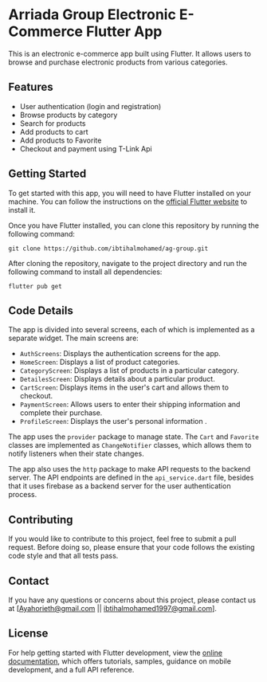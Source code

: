 # Arriada Group Electronic E-Commerce Flutter App

This is an electronic e-commerce app built using Flutter. It allows users to browse and purchase electronic products from various categories.

## Features

- User authentication (login and registration)
- Browse products by category
- Search for products
- Add products to cart
- Add products to Favorite
- Checkout and payment using T-Link Api

## Getting Started

To get started with this app, you will need to have Flutter installed on your machine. You can follow the instructions on the [official Flutter website](https://flutter.dev/docs/get-started/install) to install it.

Once you have Flutter installed, you can clone this repository by running the following command:

```
git clone https://github.com/ibtihalmohamed/ag-group.git
```

After cloning the repository, navigate to the project directory and run the following command to install all dependencies:

```
flutter pub get
```

## Code Details

The app is divided into several screens, each of which is implemented as a separate widget. The main screens are:

- `AuthScreens`: Displays the authentication screens for the app.
- `HomeScreen`: Displays a list of product categories.
- `CategoryScreen`: Displays a list of products in a particular category.
- `DetailesScreen`: Displays details about a particular product.
- `CartScreen`: Displays items in the user's cart and allows them to checkout.
- `PaymentScreen`: Allows users to enter their shipping information and complete their purchase.
- `ProfileScreen`: Displays the user's personal information .

The app uses the `provider` package to manage state. The `Cart` and `Favorite` classes are implemented as `ChangeNotifier` classes, which allows them to notify listeners when their state changes.

The app also uses the `http` package to make API requests to the backend server. The API endpoints are defined in the `api_service.dart` file, besides that it uses firebase as a backend server for the user authentication process.

## Contributing

If you would like to contribute to this project, feel free to submit a pull request. Before doing so, please ensure that your code follows the existing code style and that all tests pass.

## Contact

If you have any questions or concerns about this project, please contact us at [Ayahorieth@gmail.com || ibtihalmohamed1997@gmail.com].

## License



For help getting started with Flutter development, view the
[online documentation](https://docs.flutter.dev/), which offers tutorials,
samples, guidance on mobile development, and a full API reference.
